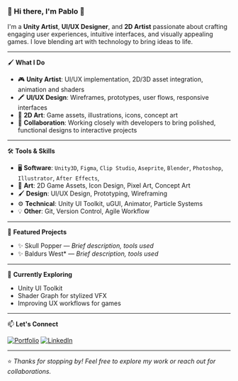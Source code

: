 ### 🎨 Hi there, I'm Pablo 👋

I'm a **Unity Artist**, **UI/UX Designer**, and **2D Artist** passionate about crafting engaging user experiences, intuitive interfaces, and visually appealing games. I love blending art with technology to bring ideas to life.

---

🖌️ **What I Do**

- 🎮 **Unity Artist**: UI/UX implementation, 2D/3D asset integration, animation and shaders
- 🖍 **UI/UX Design**: Wireframes, prototypes, user flows, responsive interfaces
- 🎨 **2D Art**: Game assets, illustrations, icons, concept art
- 🧩 **Collaboration**: Working closely with developers to bring polished, functional designs to interactive projects

---

🛠️ **Tools & Skills**

- 🖥 **Software**: `Unity3D`, `Figma`, `Clip Studio`, `Aseprite`, `Blender`, `Photoshop`, `Illustrator`, `After Effects`,
- 🎨 **Art**: 2D Game Assets, Icon Design, Pixel Art, Concept Art
- 🖌 **Design**: UI/UX Design, Prototyping, Wireframing
- ⚙️ **Technical**: Unity UI Toolkit, uGUI, Animator, Particle Systems
- 💡 **Other**: Git, Version Control, Agile Workflow

---

📂 **Featured Projects**

- ✨ Skull Popper — *Brief description, tools used*  
- ✨ Baldurs West* — *Brief description, tools used*  

---

🎯 **Currently Exploring**

- Unity UI Toolkit
- Shader Graph for stylized VFX
- Improving UX workflows for games

---

📫 **Let's Connect**

[![Portfolio](https://img.shields.io/badge/Portfolio-000000?style=flat&logo=github&logoColor=white)](https://t.co/nJvAEGNxXv)
[![LinkedIn](https://img.shields.io/badge/LinkedIn-0077B5?style=flat&logo=linkedin&logoColor=white)]([(https://www.linkedin.com/in/pablo-caceres-gomez/?originalSubdomain=es)](https://www.linkedin.com/in/pablo-caceres-gomez/))  

---

⭐ *Thanks for stopping by! Feel free to explore my work or reach out for collaborations.*

